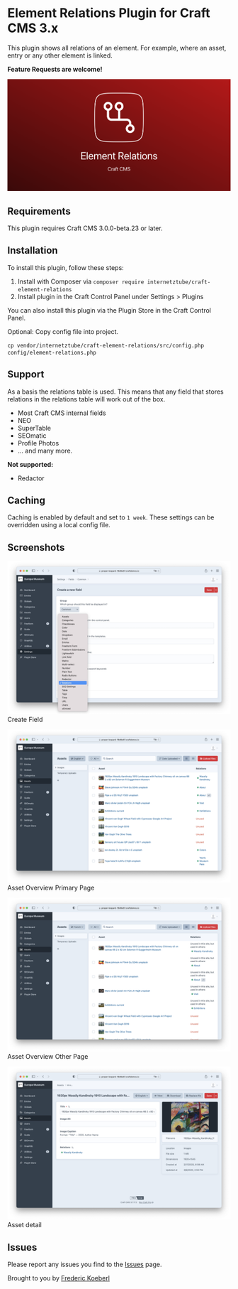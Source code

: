 # Element Relations Plugin for Craft CMS 3.x

This plugin shows all relations of an element. For example, where an asset, entry or any other element is linked.

__Feature Requests are welcome!__

![Share](screenshots/share.png)

## Requirements

This plugin requires Craft CMS 3.0.0-beta.23 or later.

## Installation
To install this plugin, follow these steps:
1. Install with Composer via `composer require internetztube/craft-element-relations`
2. Install plugin in the Craft Control Panel under Settings > Plugins

You can also install this plugin via the Plugin Store in the Craft Control Panel.

Optional:
Copy config file into project.
```
cp vendor/internetztube/craft-element-relations/src/config.php config/element-relations.php
```

## Support
As a basis the relations table is used. This means that any field that stores relations in the relations table will work out of the box.
* Most Craft CMS internal fields
* NEO
* SuperTable
* SEOmatic
* Profile Photos
* ... and many more.

**Not supported:**
* Redactor

## Caching
Caching is enabled by default and set to `1 week`. These settings can be overridden using a local config file.




## Screenshots
![Field Edit Page](screenshots/field.jpg)
Create Field

![Asset Overview Primary Page](screenshots/asset-overview-en.png)
Asset Overview Primary Page

![Asset Overview Other Page](screenshots/asset-overview-fr.png)
Asset Overview Other Page

![Asset Detail](screenshots/asset-detail.png)
Asset detail

## Issues
Please report any issues you find to the [Issues](https://github.com/internetztube/craft-structure-disable-reorder/issues) page.





Brought to you by [Frederic Koeberl](https://frederickoeberl.com/)
